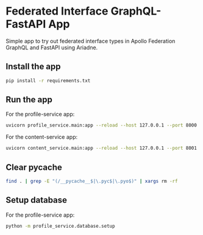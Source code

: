 # Federated Interface GraphQL-FastAPI App

Simple app to try out federated interface types in Apollo Federation GraphQL and FastAPI using Ariadne.

## Install the app
```sh
pip install -r requirements.txt
```

## Run the app

For the profile-service app:

```sh
uvicorn profile_service.main:app --reload --host 127.0.0.1 --port 8000
```

For the content-service app:

```sh
uvicorn content_service.main:app --reload --host 127.0.0.1 --port 8001
```

## Clear pycache
```sh
find . | grep -E "(/__pycache__$|\.pyc$|\.pyo$)" | xargs rm -rf
```

## Setup database

For the profile-service app:

```sh
python -m profile_service.database.setup
```
